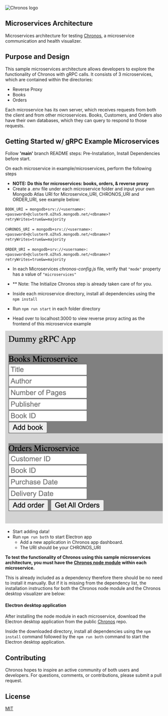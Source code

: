 ![Chronos logo](https://raw.githubusercontent.com/Chronos2-0/Chronos/master/app/assets/logo2.png)

## Microservices Architecture
Microservices architecture for testing [Chronos](https://github.com/open-source-labs/Chronos), a microservice communication and health visualizer.

## Purpose and Design
This sample microservices architecture allows developers to explore the functionality of Chronos with gRPC calls. It consists of 3 microservices, which are contained within the directories:
- Reverse Proxy
- Books
- Orders

Each microservice has its own server, which receives requests from both the client and from other microservices. Books, Customers, and Orders also have their own databases, which they can query to respond to those requests.

## Getting Started w/ gRPC Example Microservices 

Follow **'main'** branch README steps: Pre-Installation, Install Dependencies before start. 

On each microservice in example/microservices, perform the following steps
  - **NOTE: Do this for microservices: books, orders, & reverse proxy**
  - Create a .env file under each microservice folder and input your own Mongodb Atlas URI for Microservice_URI, CHRONOS_URI and ORDER_URI, see example below:

```
BOOK_URI = mongodb+srv://<username>:<password>@cluster0.o2hx5.mongodb.net/<dbname>?retryWrites=true&w=majority

CHRONOS_URI = mongodb+srv://<username>:<password>@cluster0.o2hx5.mongodb.net/<dbname>?retryWrites=true&w=majority

ORDER_URI = mongodb+srv://<username>:<password>@cluster0.o2hx5.mongodb.net/<dbname>?retryWrites=true&w=majority
```
  - In each Microservices *chronos-config.js* file, verify that `"mode"` property has a value of `"microservices"`


  - ** Note: The Initialize Chronos step is already taken care of for you. 
  - Inside each microservice directory, install all dependencies using the `npm install`
  - Run `npm run start` in each folder directory
  - Head over to localhost:3000 to view reverse proxy acting as the frontend of this microservice example

<p align="center">
  <img alt="gRPC reverse proxy front end" src="../../assets/gRPC_example_reverseProxy.png">
</p>

  - Start adding data!
  - Run `npm run both` to start Electron app
    - Add a new application in Chronos app dashboard.
    - The URI should be your CHRONOS_URI


**To test the functionality of Chronos using this sample microservices architecture, you must have the [Chronos node module](https://www.npmjs.com/package/chronos-microservice-debugger3) within each microservice.**

 This is already included as a dependency therefore there should be no need to install it manually. But if it is missing from the dependency list, the installation instructions for both the Chronos node module and the Chronos desktop visualizer are below:


#### Electron desktop application

After installing the node module in each microservice, download the Electron desktop application from the public [Chronos](https://github.com/oslabs-beta/Chronos) repo.

Inside the downloaded directory, install all dependencies using the `npm install` command followed by the `npm run both` command to start the Electron desktop application.

## Contributing

Chronos hopes to inspire an active community of both users and developers. For questions, comments, or contributions, please submit a pull request.

## License

  [MIT](LICENSE)

[npm-image]: https://img.shields.io/npm/v/chronos-microservice-debugger3.svg
[npm-url]: https://www.npmjs.com/package/chronos-microservice-debugger3
[downloads-image]: https://img.shields.io/npm/dm/chronos-microservice-debugger3.svg
[downloads-url]: https://npmjs.org/package/chronos-microservice-debugger3
